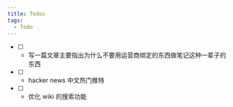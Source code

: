```yaml
---
title: Todos
tags:
  - Todo
---
```


- [ ] - 写一篇文章主要指出为什么不要用运营商绑定的东西做笔记这种一辈子的东西
- [ ] - hacker news 中文热门推特
- [ ] - 优化 wiki 的搜索功能
